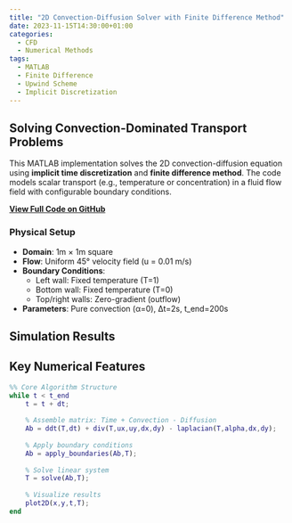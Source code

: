 ```yaml
---
title: "2D Convection-Diffusion Solver with Finite Difference Method"
date: 2023-11-15T14:30:00+01:00
categories:
  - CFD
  - Numerical Methods
tags:
  - MATLAB
  - Finite Difference
  - Upwind Scheme
  - Implicit Discretization
---
```


## Solving Convection-Dominated Transport Problems

This MATLAB implementation solves the 2D convection-diffusion equation using **implicit time discretization** and **finite difference method**. The code models scalar transport (e.g., temperature or concentration) in a fluid flow field with configurable boundary conditions.

[**View Full Code on GitHub**](https://github.com/yourusername/CFD-solver) <!-- REPLACE WITH YOUR ACTUAL LINK -->

### Physical Setup
- **Domain**: 1m × 1m square
- **Flow**: Uniform 45° velocity field (u = 0.01 m/s)
- **Boundary Conditions**:
  - Left wall: Fixed temperature (T=1)
  - Bottom wall: Fixed temperature (T=0)
  - Top/right walls: Zero-gradient (outflow)
- **Parameters**: Pure convection (α=0), Δt=2s, t_end=200s

## Simulation Results



## Key Numerical Features
```matlab
%% Core Algorithm Structure
while t < t_end
    t = t + dt;
    
    % Assemble matrix: Time + Convection - Diffusion
    Ab = ddt(T,dt) + div(T,ux,uy,dx,dy) - laplacian(T,alpha,dx,dy);
    
    % Apply boundary conditions
    Ab = apply_boundaries(Ab,T);
    
    % Solve linear system
    T = solve(Ab,T);
    
    % Visualize results
    plot2D(x,y,t,T);
end
